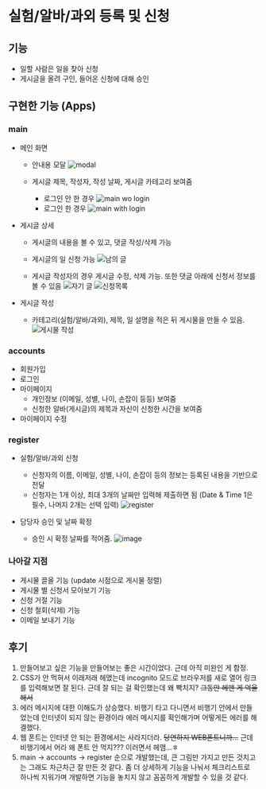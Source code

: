 # 실험/알바/과외 등록 및 신청
## 기능
- 일할 사람은 일을 찾아 신청
- 게시글을 올려 구인, 들어온 신청에 대해 승인

## 구현한 기능 (Apps)
### main 
- 메인 화면
    - 안내용 모달
    ![modal](https://user-images.githubusercontent.com/101262081/183332311-0c94c7b2-8489-4c00-8acb-7c0b852c660a.jpg)

    - 게시글 제목, 작성자, 작성 날짜, 게시글 카테고리 보여줌
        - 로그인 안 한 경우
        ![main wo login](https://user-images.githubusercontent.com/101262081/183332098-b5b9b1f6-b419-4b01-98c4-a74a617e7798.jpg)
        - 로그인 한 경우
        ![main with login](https://user-images.githubusercontent.com/101262081/183332187-74ee4723-3a60-4548-8197-4d88d1d74135.jpg)


- 게시글 상세
    - 게시글의 내용을 볼 수 있고, 댓글 작성/삭제 가능
    - 게시글의 일 신청 가능
    ![남의 글](https://user-images.githubusercontent.com/101262081/183332503-9630d68c-c7b1-410e-900c-b7a2bd18057c.jpg)

    
    - 게시글 작성자의 경우 게시글 수정, 삭제 가능. 또한 댓글 아래에 신청서 정보를 볼 수 있음
    ![자기 글](https://user-images.githubusercontent.com/101262081/183332345-5fcf6576-981a-42f1-8742-b8b6ba489d32.jpg)
    ![신청목록](https://user-images.githubusercontent.com/101262081/183332372-ce787cd8-005b-4d0d-8f1b-3ad2202ec66b.jpg)

    
- 게시글 작성
    - 카테고리(실험/알바/과외), 제목, 일 설명을 적은 뒤 게시물을 만들 수 있음.
    ![게시물 작성](https://user-images.githubusercontent.com/101262081/183332484-661efa88-2df7-4a29-9e58-e5864c6a41ba.jpg)


### accounts 
- 회원가입
- 로그인
- 마이페이지
    - 개인정보 (이메일, 성별, 나이, 손잡이 등등) 보여줌
    - 신청한 알바(게시글)의 제목과 자신이 신청한 시간을 보여줌
- 마이페이지 수정

### register
- 실험/알바/과외 신청
    - 신청자의 이름, 이메일, 성별, 나이, 손잡이 등의 정보는 등록된 내용을 기반으로 전달
    - 신청자는 1개 이상, 최대 3개의 날짜만 입력해 제출하면 됨 (Date & Time 1은 필수, 나머지 2개는 선택 입력)
    ![register](https://user-images.githubusercontent.com/101262081/183335199-f85b2537-33dc-451e-8cc6-4bf03cb7494f.jpg)

    
- 담당자 승인 및 날짜 확정
    - 승인 시 확정 날짜를 적어줌.
    ![image](https://user-images.githubusercontent.com/101262081/183335340-c9bac206-f6e6-41d0-98dc-9e32e34c6521.png)



### 나아갈 지점
- 게시물 끌올 기능 (update 시점으로 게시물 정렬)
- 게시물 별 신청서 모아보기 기능
- 신청 거절 기능
- 신청 철회(삭제) 기능
- 이메일 보내기 기능


## 후기
1. 만들어보고 싶은 기능을 만들어보는 좋은 시간이었다. 근데 아직 미완인 게 함정.
2. CSS가 안 먹혀서 이래저래 헤맸는데 incognito 모드로 브라우저를 새로 열어 링크를 입력해보면 잘 된다. 근데 잘 되는 걸 확인했는데 왜 빡치지? ~~그동안 헤맨 게 억울해서~~ 
3. 에러 메시지에 대한 이해도가 상승했다. 비행기 타고 다니면서 비행기 안에서 만들었는데 인터넷이 되지 않는 환경이라 에러 메시지를 확인해가며 어떻게든 에러를 해결했다. 
4. 웹 폰트는 인터넷 안 되는 환경에서는 사라지더라. ~~당연하지 WEB폰트니까...~~ 근데 비행기에서 어라 왜 폰트 안 먹지??? 이러면서 헤맴...ㅎ
5. main -> accounts -> register 순으로 개발했는데, 큰 그림만 가지고 만든 것치고는 그래도 차근차근 잘 만든 것 같다. 좀 더 상세하게 기능을 나눠서 체크리스트로 하나씩 지워가며 개발하면 기능을 놓치지 않고 꼼꼼하게 개발할 수 있을 것 같다.
